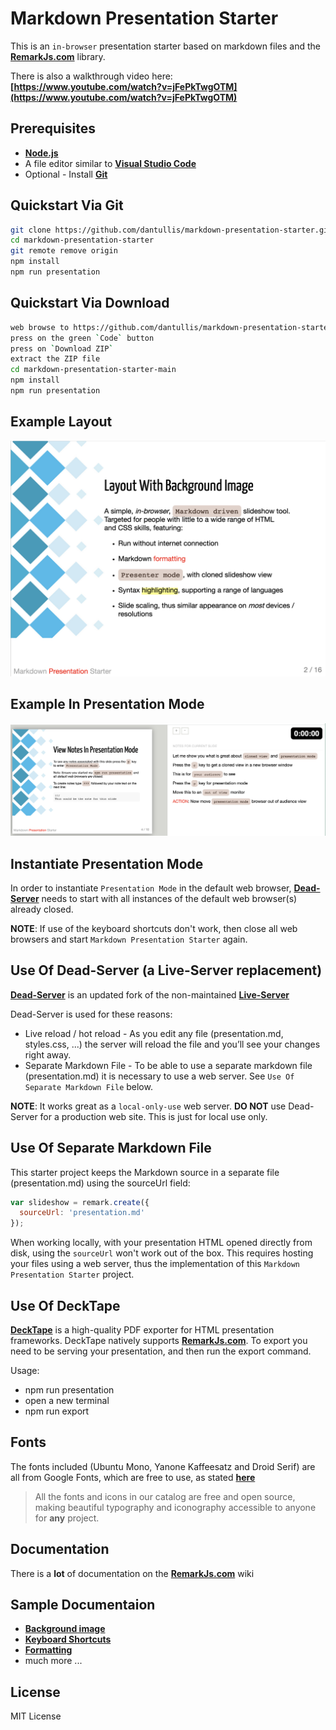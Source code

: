 # Markdown Presentation Starter
This is an `in-browser` presentation starter based on markdown files and the **[RemarkJs.com](https://www.remarkjs.com)** library.

There is also a walkthrough video here:
**[https://www.youtube.com/watch?v=jFePkTwgOTM](https://www.youtube.com/watch?v=jFePkTwgOTM)**

## Prerequisites
- **[Node.js](https://nodejs.org/en/download/)**  
- A file editor similar to **[Visual Studio Code](https://code.visualstudio.com/download)**
- Optional - Install **[Git](https://git-scm.com/downloads)**    

## Quickstart Via Git
```bash
git clone https://github.com/dantullis/markdown-presentation-starter.git
cd markdown-presentation-starter
git remote remove origin
npm install
npm run presentation
```

## Quickstart Via Download
```bash
web browse to https://github.com/dantullis/markdown-presentation-starter
press on the green `Code` button 
press on `Download ZIP`
extract the ZIP file
cd markdown-presentation-starter-main
npm install
npm run presentation
```

## Example Layout
![Example](public/assets/images/example.png)

## Example In Presentation Mode
![Example Presentation](public/assets/images/example-presentation.png)

## Instantiate Presentation Mode 
In order to instantiate `Presentation Mode` in the default web browser, **[Dead-Server](https://github.com/belauzas/dead-server)** needs to start with all instances of the default web browser(s) already closed.

**NOTE**: If use of the keyboard shortcuts don't work, then close all web browsers and start `Markdown Presentation Starter` again.

## Use Of Dead-Server (a Live-Server replacement)
**[Dead-Server](https://github.com/belauzas/dead-server)** is an updated fork of the non-maintained **[Live-Server](https://github.com/tapio/live-server)**

 Dead-Server is used for these reasons:
* Live reload / hot reload - As you edit any file (presentation.md, styles.css, ...) the server will reload the file and you’ll see your changes right away.
* Separate Markdown File - To be able to use a separate markdown file (presentation.md) it is necessary to use a web server. See `Use Of Separate Markdown File` below.

**NOTE**: It works great as a `local-only-use` web server. **DO NOT** use Dead-Server for a production web site. This is just for local use only. 
## Use Of Separate Markdown File
This starter project keeps the Markdown source in a separate file (presentation.md) using the sourceUrl field:
```JavaScript
var slideshow = remark.create({
  sourceUrl: 'presentation.md'
});
```

When working locally, with your presentation HTML opened directly from disk, using the `sourceUrl` won't work out of the box. This requires hosting your files using a web server, thus the implementation of this `Markdown Presentation Starter` project.

## Use Of DeckTape 
**[DeckTape](https://github.com/astefanutti/decktape)** is a high-quality PDF exporter for HTML presentation frameworks. DeckTape natively supports **[RemarkJs.com](https://www.remarkjs.com)**. To export you need to be serving your presentation, and then run the export command.

Usage:
* npm run presentation
* open a new terminal
* npm run export 

## Fonts
The fonts included (Ubuntu Mono, Yanone Kaffeesatz and Droid Serif) are all from Google Fonts, which are free to use, as stated **[here](https://fonts.google.com/about)**

>All the fonts and icons in our catalog are free and open source, making beautiful typography and iconography accessible to anyone for **any** project.

## Documentation
There is a **lot** of documentation on the **[RemarkJs.com](https://github.com/gnab/remark/wiki)** wiki

## Sample Documentaion
* **[Background image](https://github.com/gnab/remark/wiki/Markdown#background-image)**
* **[Keyboard Shortcuts](https://github.com/gnab/remark/wiki/Keyboard-shortcuts)**
* **[Formatting](https://github.com/gnab/remark/wiki/Formatting)**
* much more ...

## License
MIT License

